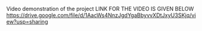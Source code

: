 Video demonstration of the project
LINK FOR THE VIDEO IS GIVEN BELOW
https://drive.google.com/file/d/1AacWs4NnzJgdYgaBbyvvXDtJxyU3SKjq/view?usp=sharing

